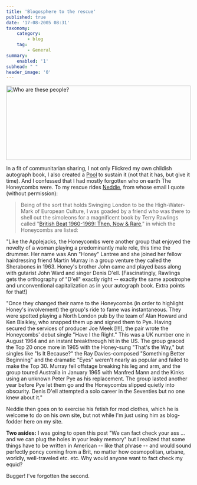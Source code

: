 ```yaml
---
title: 'Blogosphere to the rescue'
published: true
date: '17-08-2005 08:31'
taxonomy:
    category:
        - blog
    tag:
        - General
summary:
    enabled: '1'
subhead: " "
header_image: '0'
---
```


<a href="https://www.flickr.com/photos/jcherfas/32047873" title="Who are these people? by Jeremy Cherfas, on Flickr"><img src="https://farm1.staticflickr.com/21/32047873_ae3714e396.jpg" width="500" height="201" alt="Who are these people?"></a>

In a fit of communitarian sharing, I not only Flickred my own childish autograph book, I also created a [Pool](https://www.flickr.com/groups/69419871@N00/pool/) to sustain it (not that it has, but give it time). And I confessed that I had mostly forgotten who on earth The Honeycombs were. To my rescue rides [Neddie](http://byneddiejingo.blogspot.com/), from whose email I quote (without permission):

> Being of the sort that holds Swinging London to be the High-Water-Mark of European Culture, I was goaded by a friend who was there to shell out the simoleons for a magnificent book by Terry Rawlings called "[British Beat 1960-1969: Then, Now & Rare](https://www.powells.com/book/british-beat-then-now-rare-1960-1969-9780711990944)," in which the Honeycombs are listed:

"Like the Applejacks, the Honeycombs were another group that enjoyed the novelty of a woman playing a predominantly male role, this time the drummer. Her name was Ann "Honey" Lantree and she joined her fellow hairdressing friend Martin Murray in a group venture they called the Sherabones in 1963. Honey's brother John came and played bass along with gutarist John Ward and singer Denis D'ell. [Fascinatingly, Rawlings gets the orthography of "D'ell" exactly right -- exactly the same apostrophe and unconventional capitalization as in your autograph book. Extra points for that!]

"Once they changed their name to the Honeycombs (in order to highlight Honey's involvement) the group's ride to fame was instantaneous. They were spotted playing a North London pub by the team of Alan Howard and Ken Blaikley, who snapped them up and signed them to Pye. Having secured the services of producer Joe Meek [!!!], the pair wrote the Honeycombs' debut single "Have I the Right." This was a UK number one in August 1964 and an instant breakthrough hit in the US. The group graced the Top 20 once more in 1965 with the Honey-sung "That's the Way," but singles like "Is It Because?" the Ray Davies-composed "Something Better Beginning" and the dramatic "Eyes" weren't nearly as popular and failed to make the Top 30. Murray fell offstage breaking his leg and arm, and the group toured Australia in January 1965 with Manfred Mann and the Kinks using an unknown Peter Pye as his replacement. The group lasted another year before Pye let them go and the Honeycombs slipped quietly into obscurity. Denis D'ell attempted a solo career in the Seventies but no one knew about it."

Neddie then goes on to exercise his fetish for mod clothes, which he is welcome to do on his own site, but not while I'm just using him as blog-fodder here on my site.

**Two asides:** I was going to open this post "We can fact check your ass ... and we can plug the holes in your leaky memory" but I realized that some things have to be written in American -- like that phrase -- and would sound perfectly poncy coming from a Brit, no matter how cosmopolitan, urbane, worldly, well-traveled etc. etc. Why would anyone want to fact check my equid?

Bugger! I've forgotten the second.
